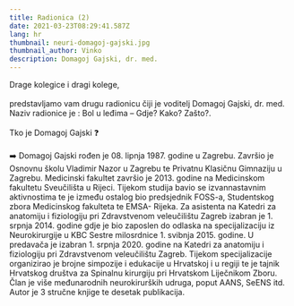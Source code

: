```yaml
---
title: Radionica (2)
date: 2021-03-23T08:29:41.587Z
lang: hr
thumbnail: neuri-domagoj-gajski.jpg
thumbnail_author: Vinko
description: Domagoj Gajski, dr. med.
---
```

<!--StartFragment-->

Drage kolegice i dragi kolege,\
\
predstavljamo vam drugu radionicu čiji je voditelj Domagoj Gajski, [](http://dr.med/)dr. med. \
Naziv radionice je : Bol u leđima – Gdje? Kako? Zašto?.\
\
Tko je Domagoj Gajski ❓\
\
➡️ Domagoj Gajski rođen je 08. lipnja 1987. godine u Zagrebu. Završio je Osnovnu školu Vladimir Nazor u Zagrebu te Privatnu Klasičnu Gimnaziju u Zagrebu. Medicinski fakultet završio je 2013. godine na Medicinskom fakultetu Sveučilišta u Rijeci. Tijekom studija bavio se izvannastavnim aktivnostima te je između ostalog bio predsjednik FOSS-a, Studentskog zbora Medicinskog fakulteta te EMSA- Rijeka. Za asistenta na Katedri za anatomiju i fiziologiju pri Zdravstvenom veleučilištu Zagreb izabran je 1. srpnja 2014. godine gdje je bio zaposlen do odlaska na specijalizaciju iz Neurokirurgije u KBC Sestre milosrdnice 1. svibnja 2015. godine. U predavača je izabran 1. srpnja 2020. godine na Katedri za anatomiju i fiziologiju pri Zdravstvenom veleučilištu Zagreb. Tijekom specijalizacije organizirao je brojne simpozije i edukacije u Hrvatskoj i u regiji te je tajnik Hrvatskog društva za Spinalnu kirurgiju pri Hrvatskom Liječnikom Zboru. Član je više međunarodnih neurokirurških udruga, poput AANS, SeENS itd. Autor je 3 stručne knjige te desetak publikacija.

<!--EndFragment-->